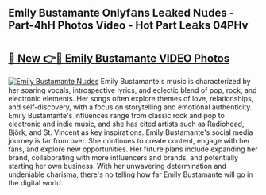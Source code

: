 ## Emily Bustamante Onlyf𝚊ns Le𝚊ked N𝚞des - Part-4hH Photos Video - Hot Part Le𝚊ks 04PHv

# <h2><a href="http://ab20852.deff.icu/?id=Emily+Bustamante">🔗 New 👉🔴 Emily Bustamante VIDEO Photos</a></h2>

[![Emily Bustamante N𝚞des](https://i.imgur.com/rIISA9y.gif)](http://ab20852.deff.icu/?id=Emily+Bustamante)
Emily Bustamante's music is characterized by her soaring vocals, introspective lyrics, and eclectic blend of pop, rock, and electronic elements. Her songs often explore themes of love, relationships, and self-discovery, with a focus on storytelling and emotional authenticity. Emily Bustamante's influences range from classic rock and pop to electronic and indie music, and she has cited artists such as Radiohead, Björk, and St. Vincent as key inspirations. Emily Bustamante's social media journey is far from over. She continues to create content, engage with her fans, and explore new opportunities. Her future plans include expanding her brand, collaborating with more influencers and brands, and potentially starting her own business. With her unwavering determination and undeniable charisma, there's no telling how far Emily Bustamante will go in the digital world.
